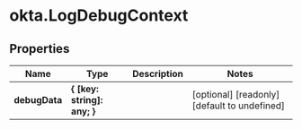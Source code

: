 # okta.LogDebugContext

## Properties

Name | Type | Description | Notes
------------ | ------------- | ------------- | -------------
**debugData** | **{ [key: string]: any; }** |  | [optional] [readonly] [default to undefined]

